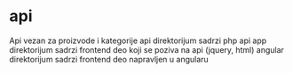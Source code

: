 # api
Api vezan za proizvode i kategorije
api direktorijum sadrzi php api
app direktorijum sadrzi frontend deo koji se poziva na api (jquery, html)
angular direktorijum sadrzi frontend deo napravljen u angularu

